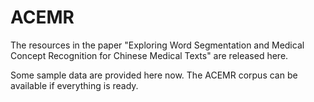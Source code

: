 # ACEMR
The resources in the paper "Exploring Word Segmentation and Medical Concept Recognition for Chinese Medical Texts" are released here.

Some sample data are provided here now. The ACEMR corpus can be available if everything is ready.
